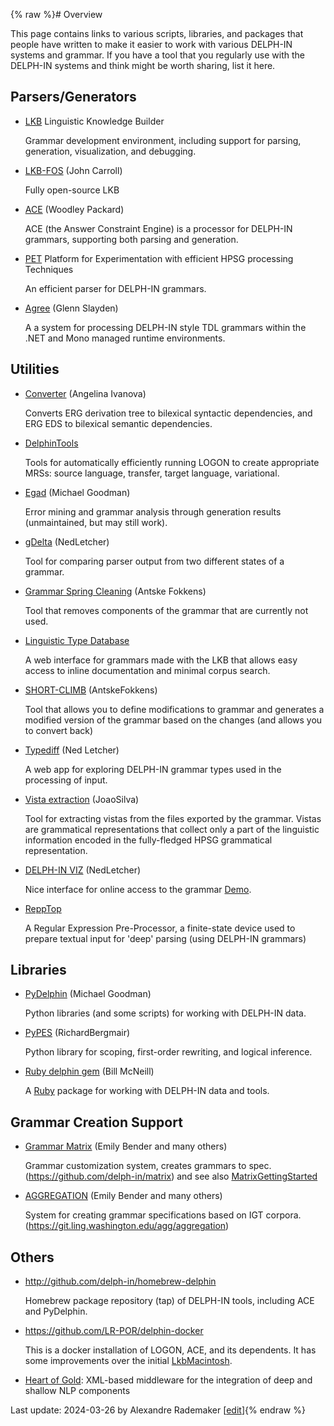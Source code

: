 {% raw %}# Overview

This page contains links to various scripts, libraries, and packages that
people have written to make it easier to work with various DELPH-IN
systems and grammar. If you have a tool that you regularly use with the
DELPH-IN systems and think might be worth sharing, list it here.

## Parsers/Generators

- [LKB](/delph-in/docs/wiki/LkbInstallation) Linguistic Knowledge Builder
  
  Grammar development environment, including support for parsing, generation, visualization, and debugging.
- [LKB-FOS](/delph-in/docs/wiki/LkbFos) (John Carroll)
  
  Fully open-source LKB
- [ACE](/delph-in/docs/wiki/AceTop) (Woodley Packard)
  
  ACE (the Answer Constraint Engine) is a processor for DELPH-IN grammars, supporting both parsing and generation.
- [PET](/delph-in/docs/wiki/PetTop) Platform for Experimentation with efficient HPSG processing Techniques
  
  An efficient parser for DELPH-IN grammars.
- [Agree](/delph-in/docs/wiki/AgreeTop) (Glenn Slayden)
  
  A a system for processing DELPH-IN style TDL grammars within the .NET and Mono managed runtime environments.

## Utilities

- [Converter](/delph-in/docs/wiki/DTConverter) (Angelina Ivanova)
  
  Converts ERG derivation tree to bilexical syntactic dependencies, and ERG EDS to bilexical semantic dependencies.
- [DelphinTools](/delph-in/docs/wiki/DelphinTools)
  
  Tools for automatically efficiently running LOGON to create appropriate MRSs: source language, transfer, target language, variational.
- [Egad](/delph-in/docs/wiki/EgadTop) (Michael Goodman)
  
  Error mining and grammar analysis through generation results (unmaintained, but may still work).
- [gDelta](/delph-in/docs/wiki/GDeltaTop) (NedLetcher)
  
  Tool for comparing parser output from two different states of a grammar.
- [Grammar Spring Cleaning](/delph-in/docs/wiki/SpringCleaningTop) (Antske Fokkens)
  
  Tool that removes components of the grammar that are currently not used.
- [Linguistic Type Database](/delph-in/docs/wiki/LkbLtdb)
  
  A web interface for grammars made with the LKB that allows easy access to inline documentation and minimal corpus search.
- [SHORT-CLIMB](/delph-in/docs/wiki/ClimbShortClimb) (AntskeFokkens)
  
  Tool that allows you to define modifications to grammar and generates a modified version of the grammar based on the changes (and allows you to convert back)
- [Typediff](/delph-in/docs/wiki/TypediffTop) (Ned Letcher)
  
  A web app for exploring DELPH-IN grammar types used in the processing of input.
- [Vista extraction](/delph-in/docs/wiki/VistaExtractionTop) (JoaoSilva)
  
  Tool for extracting vistas from the files exported by the grammar. Vistas are grammatical representations that collect only a part of the linguistic information encoded in the fully-fledged HPSG grammatical representation.
- [DELPH-IN VIZ](https://github.com/delph-in/delphin-viz) (NedLetcher) 
  
  Nice interface for online access to the grammar [Demo](http://delph-in.github.io/delphin-viz/demo/).
- [ReppTop](/delph-in/docs/wiki/ReppTop)
  
  A Regular Expression Pre-Processor, a finite-state device used to prepare textual input for 'deep' parsing (using DELPH-IN grammars)

## Libraries

- [PyDelphin](/delph-in/pydelphin) (Michael Goodman)
  
  Python libraries (and some scripts) for working with DELPH-IN data.
- [PyPES](http://www.semantilog.org/pypes.html) (RichardBergmair)
  
  Python library for scoping, first-order rewriting, and logical inference.
- [Ruby delphin gem](https://rubygems.org/gems/delphin) (Bill McNeill)
  
  A [Ruby](http://www.ruby-lang.org) package for working with DELPH-IN data and tools.

## Grammar Creation Support

- [Grammar Matrix](http://matrix.ling.washington.edu/index.html) (Emily Bender and many others)
  
  Grammar customization system, creates grammars to spec. (https://github.com/delph-in/matrix) and see also [MatrixGettingStarted](/delph-in/docs/wiki/MatrixGettingStarted)
- [AGGREGATION](http://depts.washington.edu/uwcl/aggregation/) (Emily Bender and many others)
  
  System for creating grammar specifications based on IGT corpora. (https://git.ling.washington.edu/agg/aggregation)

## Others

- http://github.com/delph-in/homebrew-delphin
  
  Homebrew package repository (tap) of DELPH-IN tools, including ACE and PyDelphin.
- https://github.com/LR-POR/delphin-docker
  
  This is a docker installation of LOGON, ACE, and its dependents. It has some improvements over the initial [LkbMacintosh](/delph-in/docs/wiki/LkbMacintosh).
- [Heart of Gold](https://delph-in.github.io/docs/garage/HeartofgoldTop): XML-based middleware for the integration of deep and shallow NLP components

Last update: 2024-03-26 by Alexandre Rademaker [[edit](https://github.com/delph-in/docs/wiki/ToolsTop/_edit)]{% endraw %}